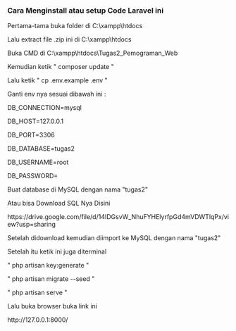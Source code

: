 <h3>Cara Menginstall atau setup Code Laravel ini</h3>
<p>Pertama-tama buka folder di C:\xampp\htdocs</p>
<p>Lalu extract file .zip ini di C:\xampp\htdocs</p>
<p>Buka CMD di C:\xampp\htdocs\Tugas2_Pemograman_Web</p>
<p>Kemudian ketik " composer update "</p>
<p>Lalu ketik " cp .env.example .env "</p>
<p>Ganti env nya sesuai dibawah ini :</p>
<p>DB_CONNECTION=mysql</p>
<p>DB_HOST=127.0.0.1</p>
<p>DB_PORT=3306</p>
<p>DB_DATABASE=tugas2</p>
<p>DB_USERNAME=root</p>
<p>DB_PASSWORD=</p>
<p>Buat database di MySQL dengan nama "tugas2"</p>
<p>Atau bisa Download SQL Nya Disini</p>
<p>https://drive.google.com/file/d/14IDGsvW_NhuFYHElyrfpGd4mVDWTlqPx/view?usp=sharing</p>
<p>Setelah didownload kemudian diimport ke MySQL dengan nama "tugas2"</p>
<p>Setelah itu ketik ini juga diterminal</p>
<p>" php artisan key:generate "</p>
<p>" php artisan migrate --seed "</p>
<p>" php artisan serve "</p>
<p>Lalu buka browser buka link ini</p>
<p>http://127.0.0.1:8000/</p>
